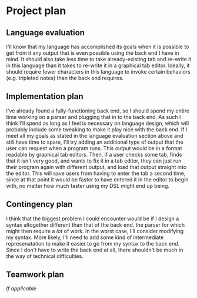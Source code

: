 # Project plan

## Language evaluation
I'll know that my language has accomplished its goals when it is possible to get from it any output that is even possible using the back end I have in mind. It should also take less time to take already-existing tab and re-write it in this language than it takes to re-write it in a graphical tab editor. Ideally, it should require fewer characters in this language to invoke certain behaviors (e.g. tripleted notes) than the back end requires.

## Implementation plan
I've already found a fully-functioning back end, so I should spend my entire time working on a parser and plugging that in to the back end. As such I think I'll spend as long as I feel is necessary on language design, which will probably include some tweaking to make it play nice with the back end. If I meet all my goals as stated in the language evaluation section above and still have time to spare, I'll try adding an additional type of output that the user can request when a
program runs. This output would be in a format readable by graphical tab editors. Then, if a user checks some tab, finds that it isn't very good, and wants to fix it in a tab editor, they can just run their program again with different output, and load that output straight into the editor. This will save users from having to enter the tab a second time, since at that point it would be faster to have entered it in the editor to begin with, no matter how much faster using my DSL might end
up being.

## Contingency plan
I think that the biggest problem I could encounter would be if I design a syntax altogether different than that of the back end, the parser for which might then require a _lot_ of work. In the worst case, I'll consider modifying my syntax. More likely, I'll need to add some kind of intermediate represenatation to make it easier to go from my syntax to the back end. Since I don't have to write the back end at all, there shouldn't be much in the way of technical difficulties.

## Teamwork plan

*If applicable*
